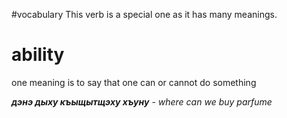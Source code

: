 #vocabulary
This verb is a special one as it has many meanings.



# ability
one meaning is to say that one can or cannot do something

**_дэнэ дыху къыщытщэху хъуну_** - _where can we buy parfume_

